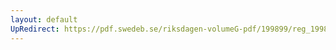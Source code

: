 ```yaml
---
layout: default
UpRedirect: https://pdf.swedeb.se/riksdagen-volumeG-pdf/199899/reg_199899/reg_199899_0120.pdf
---
```

